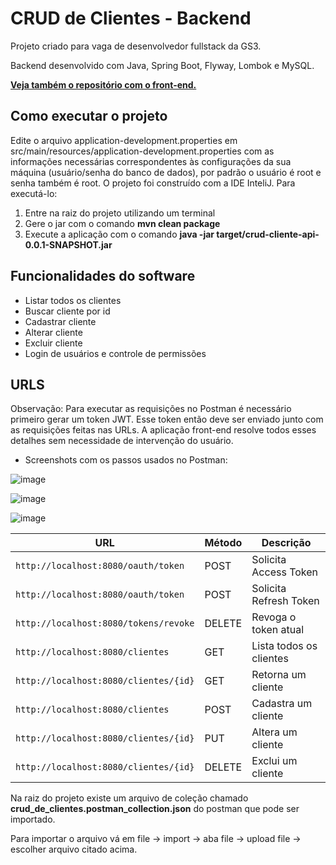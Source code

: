 # CRUD de Clientes - Backend

Projeto criado para vaga de desenvolvedor fullstack da GS3.

Backend desenvolvido com Java, Spring Boot, Flyway, Lombok e MySQL.

[**Veja também o repositório com o front-end.**](https://github.com/luancostainfo/crud-cliente-web)

## Como executar o projeto

Edite o arquivo application-development.properties em src/main/resources/application-development.properties com as
informações necessárias correspondentes às configurações da sua máquina (usuário/senha do banco de dados), por padrão o
usuário é root e senha também é root. O projeto foi construído com a IDE InteliJ. Para executá-lo:

1. Entre na raiz do projeto utilizando um terminal
2. Gere o jar com o comando **mvn clean package**
3. Execute a aplicação com o comando **java -jar target/crud-cliente-api-0.0.1-SNAPSHOT.jar**

## Funcionalidades do software

- Listar todos os clientes
- Buscar cliente por id
- Cadastrar cliente
- Alterar cliente
- Excluir cliente
- Login de usuários e controle de permissões

## URLS

Observação: Para executar as requisições no Postman é necessário primeiro gerar um token JWT. Esse token então deve ser
enviado junto com as requisições feitas nas URLs. A aplicação front-end resolve todos esses detalhes sem necessidade de
intervenção do usuário.

- Screenshots com os passos usados no Postman:

![image](https://user-images.githubusercontent.com/73789803/129376583-82427cee-38a2-4afa-a851-fdb2f4337cb9.png)

![image](https://user-images.githubusercontent.com/73789803/129376745-634b90c3-a1eb-466c-b8d7-5439047a9cc2.png)

![image](https://user-images.githubusercontent.com/73789803/129376839-b89dc464-313a-4c11-9924-d44f283c70f5.png)

| URL                                   | Método | Descrição               |
|---------------------------------------|--------|-------------------------|
| `http://localhost:8080/oauth/token`   | POST   | Solicita Access Token   |
| `http://localhost:8080/oauth/token`   | POST   | Solicita Refresh Token  |
| `http://localhost:8080/tokens/revoke` | DELETE | Revoga o token atual    |
| `http://localhost:8080/clientes`      | GET    | Lista todos os clientes |
| `http://localhost:8080/clientes/{id}` | GET    | Retorna um cliente      |
| `http://localhost:8080/clientes`      | POST   | Cadastra um cliente     |
| `http://localhost:8080/clientes/{id}` | PUT    | Altera um cliente       |
| `http://localhost:8080/clientes/{id}` | DELETE | Exclui um cliente       |

Na raiz do projeto existe um arquivo de coleção chamado **crud_de_clientes.postman_collection.json** do postman que pode ser importado.

Para importar o arquivo vá em file -> import -> aba file -> upload file -> escolher arquivo citado acima.